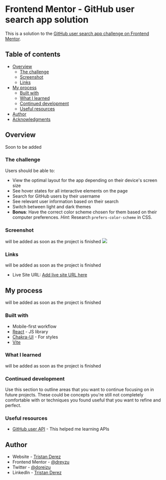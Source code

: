 # Frontend Mentor - GitHub user search app solution

This is a solution to the [GitHub user search app challenge on Frontend Mentor](https://www.frontendmentor.io/challenges/github-user-search-app-Q09YOgaH6). 

## Table of contents

- [Overview](#overview)
  - [The challenge](#the-challenge)
  - [Screenshot](#screenshot)
  - [Links](#links)
- [My process](#my-process)
  - [Built with](#built-with)
  - [What I learned](#what-i-learned)
  - [Continued development](#continued-development)
  - [Useful resources](#useful-resources)
- [Author](#author)
- [Acknowledgments](#acknowledgments)

## Overview

Soon to be added

### The challenge

Users should be able to:

- View the optimal layout for the app depending on their device's screen size
- See hover states for all interactive elements on the page
- Search for GitHub users by their username
- See relevant user information based on their search
- Switch between light and dark themes
- **Bonus**: Have the correct color scheme chosen for them based on their computer preferences. _Hint_: Research `prefers-color-scheme` in CSS.

### Screenshot

will be added as soon as the project is finished
![](./screenshot.jpg)

### Links

will be added as soon as the project is finished
- Live Site URL: [Add live site URL here](https://your-live-site-url.com)

## My process

will be added as soon as the project is finished

### Built with

- Mobile-first workflow
- [React](https://reactjs.org/) - JS library
- [Chakra-UI](https://chakra-ui.com/) - For styles
- [Vite](https://vitejs.dev/)

### What I learned

will be added as soon as the project is finished

### Continued development

Use this section to outline areas that you want to continue focusing on in future projects. These could be concepts you're still not completely comfortable with or techniques you found useful that you want to refine and perfect.

### Useful resources

- [GitHub user API](https://docs.github.com/en/rest/reference/users#get-a-user) - This helped me learning APIs

## Author

- Website - [Tristan Derez](https://portfolio-dreyzu.vercel.app/)
- Frontend Mentor - [@dreyzu](https://www.frontendmentor.io/profile/dreyzu)
- Twitter - [@doreizu](https://www.twitter.com/doreizu)
- LinkedIn - [Tristan Derez](https://linkedin.com/in/tristan-derez)
